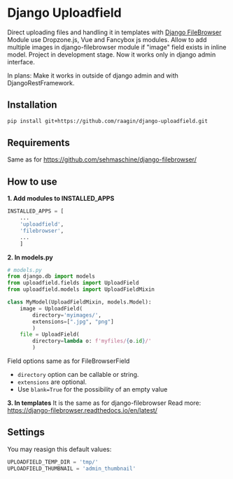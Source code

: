 # Django Uploadfield
Direct uploading files and handling it in templates with [Django FileBrowser](https://github.com/sehmaschine/django-filebrowser/)
Module use Dropzone.js, Vue and Fancybox js modules.
Allow to add multiple images in django-filebrowser module if "image" field exists in inline model.
Project in development stage. Now it works only in django admin interface.

In plans:
Make it works in outside of django admin and with DjangoRestFramework.

## Installation

```bash
pip install git+https://github.com/raagin/django-uploadfield.git
```

## Requirements
Same as for https://github.com/sehmaschine/django-filebrowser/

## How to use

**1. Add modules to INSTALLED_APPS**

```python
INSTALLED_APPS = [
    ...
    'uploadfield',
    'filebrowser',
    ...
    ]
```

**2. In models.py**
```python
# models.py
from django.db import models
from uploadfield.fields import UploadField
from uploadfield.models import UploadFieldMixin

class MyModel(UploadFieldMixin, models.Model):
    image = UploadField(
        directory='myimages/',
        extensions=[".jpg", "png"]
        )
    file = UploadField(
        directory=lambda o: f'myfiles/{o.id}/'
        )
```
Field options same as for FileBrowserField
- `directory` option can be callable or string.
- `extensions` are optional.
- Use `blank=True` for the possibility of an empty value

**3. In templates**
It is the same as for django-filebrowser
Read more: https://django-filebrowser.readthedocs.io/en/latest/

## Settings
You may reasign this default values:
```python
UPLOADFIELD_TEMP_DIR = 'tmp/'
UPLOADFIELD_THUMBNAIL = 'admin_thumbnail'
```
